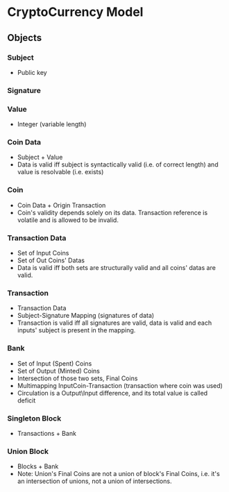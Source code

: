 # CryptoCurrency Model
## Objects
### Subject
* Public key
### Signature
### Value
* Integer (variable length)
### Coin Data
* Subject + Value
* Data is valid iff subject is syntactically valid (i.e. of correct length) and value is resolvable (i.e. exists)
### Coin
* Coin Data + Origin Transaction
* Coin's validity depends solely on its data. Transaction reference is volatile and is allowed to be invalid.
### Transaction Data
* Set of Input Coins
* Set of Out Coins' Datas
* Data is valid iff both sets are structurally valid and all coins' datas are valid.
### Transaction
* Transaction Data
* Subject-Signature Mapping (signatures of data)
* Transaction is valid iff all signatures are valid, data is valid and each inputs' subject is present in the mapping.
### Bank
* Set of Input (Spent) Coins
* Set of Output (Minted) Coins
* Intersection of those two sets, Final Coins
* Multimapping InputCoin-Transaction (transaction where coin was used)
* Circulation is a Output\\Input difference, and its total value is called deficit
### Singleton Block
* Transactions + Bank
### Union Block
* Blocks + Bank
* Note: Union's Final Coins are not a union of block's Final Coins, i.e. it's an intersection of unions, not a union of intersections.
